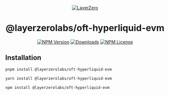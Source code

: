 <p align="center">
  <a href="https://layerzero.network">
    <img alt="LayerZero" style="max-width: 500px" src="https://d3a2dpnnrypp5h.cloudfront.net/bridge-app/lz.png"/>
  </a>
</p>

<h1 align="center">@layerzerolabs/oft-hyperliquid-evm</h1>

<!-- The badges section -->
<p align="center">
  <!-- Shields.io NPM published package version -->
  <a href="https://www.npmjs.com/package/@layerzerolabs/oft-hyperliquid-evm"><img alt="NPM Version" src="https://img.shields.io/npm/v/@layerzerolabs/oft-hyperliquid-evm"/></a>
  <!-- Shields.io NPM downloads -->
  <a href="https://www.npmjs.com/package/@layerzerolabs/oft-hyperliquid-evm"><img alt="Downloads" src="https://img.shields.io/npm/dm/@layerzerolabs/oft-hyperliquid-evm"/></a>
  <!-- Shields.io license badge -->
  <a href="https://www.npmjs.com/package/@layerzerolabs/oft-hyperliquid-evm"><img alt="NPM License" src="https://img.shields.io/npm/l/@layerzerolabs/oft-hyperliquid-evm"/></a>
</p>

## Installation

```bash
pnpm install @layerzerolabs/oft-hyperliquid-evm
```

```bash
yarn install @layerzerolabs/oft-hyperliquid-evm
```

```bash
npm install @layerzerolabs/oft-hyperliquid-evm
```
